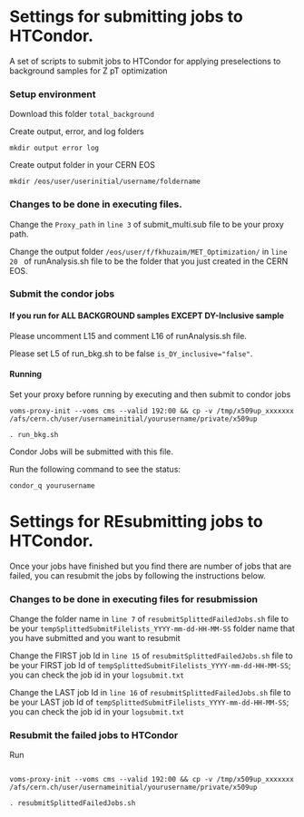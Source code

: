 # Settings for submitting jobs to HTCondor. 

A set of scripts to submit jobs to HTCondor for applying preselections to background samples for Z pT optimization


### Setup environment

Download this folder ```total_background```

Create output, error, and log folders

```
mkdir output error log
```

Create output folder in your CERN EOS

```
mkdir /eos/user/userinitial/username/foldername
```


### Changes to be done in executing files.

Change the ```Proxy_path``` in ```line 3``` of submit_multi.sub file to be your proxy path.

Change the output folder ```/eos/user/f/fkhuzaim/MET_Optimization/``` in ```line 20 ``` of runAnalysis.sh file to be the folder that you just created in the CERN EOS.


### Submit the condor jobs

#### If you run for ALL BACKGROUND samples EXCEPT DY-Inclusive sample

Please uncomment L15 and comment L16 of runAnalysis.sh file.

Please set L5 of run_bkg.sh to be false ```is_DY_inclusive="false"```.


#### Running

Set your proxy before running by executing and then submit to condor jobs

```
voms-proxy-init --voms cms --valid 192:00 && cp -v /tmp/x509up_xxxxxxx /afs/cern.ch/user/usernameinitial/yourusername/private/x509up

. run_bkg.sh
```

Condor Jobs will be submitted with this file.

Run the following command to see the status:

```condor_q yourusername```




# Settings for REsubmitting jobs to HTCondor.

Once your jobs have finished but you find there are number of jobs that are failed, you can resubmit the jobs by following the instructions below.

### Changes to be done in executing files for resubmission

Change the folder name in ```line 7``` of ```resubmitSplittedFailedJobs.sh``` file to be your ```tempSplittedSubmitFilelists_YYYY-mm-dd-HH-MM-SS``` folder name that you have submitted and you want to resubmit

Change the FIRST job Id in ```line 15``` of ```resubmitSplittedFailedJobs.sh``` file to be your FIRST job Id of ```tempSplittedSubmitFilelists_YYYY-mm-dd-HH-MM-SS```; you can check the job id in your ```logsubmit.txt```

Change the LAST job Id in ```line 16``` of ```resubmitSplittedFailedJobs.sh``` file to be your LAST job Id of ```tempSplittedSubmitFilelists_YYYY-mm-dd-HH-MM-SS```; you can check the job id in your ```logsubmit.txt```


### Resubmit the failed jobs to HTCondor

Run

```

voms-proxy-init --voms cms --valid 192:00 && cp -v /tmp/x509up_xxxxxxx /afs/cern.ch/user/usernameinitial/yourusername/private/x509up

. resubmitSplittedFailedJobs.sh
```